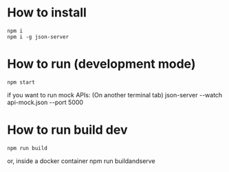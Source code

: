 # How to install
    npm i
    npm i -g json-server
# How to run (development mode)
    npm start
if you want to run mock APIs:
    (On another terminal tab) json-server --watch api-mock.json --port 5000
# How to run build dev
    npm run build
or, inside a docker container
    npm run buildandserve
